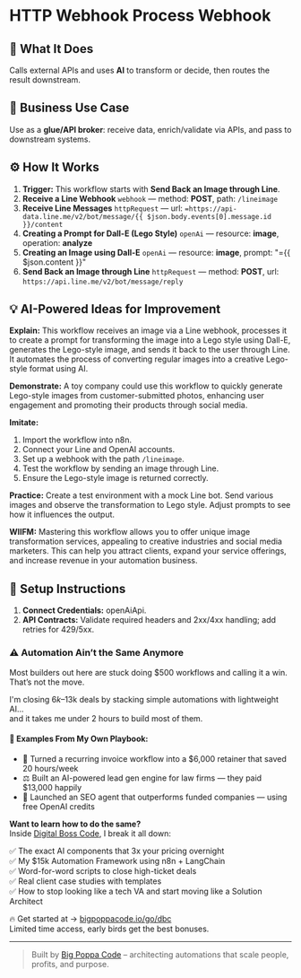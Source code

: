 # HTTP Webhook Process Webhook
  ## 🚀 What It Does
  Calls external APIs and uses **AI** to transform or decide, then routes the result downstream.
  
  ## 💼 Business Use Case
  Use as a **glue/API broker**: receive data, enrich/validate via APIs, and pass to downstream systems.
  
  ## ⚙️ How It Works
  1. **Trigger:** This workflow starts with **Send Back an Image through Line**.
  2. **Receive a Line Webhook** `webhook` — method: **POST**, path: `/lineimage`
3. **Receive Line Messages** `httpRequest` — url: `=https://api-data.line.me/v2/bot/message/{{ $json.body.events[0].message.id }}/content`
4. **Creating a Prompt for Dall-E (Lego Style)** `openAi` — resource: **image**, operation: **analyze**
5. **Creating an Image using Dall-E** `openAi` — resource: **image**, prompt: "={{ $json.content }}"
6. **Send Back an Image through Line** `httpRequest` — method: **POST**, url: `https://api.line.me/v2/bot/message/reply`
  
  ## 💡 AI-Powered Ideas for Improvement
  **Explain:** This workflow receives an image via a Line webhook, processes it to create a prompt for transforming the image into a Lego style using Dall-E, generates the Lego-style image, and sends it back to the user through Line. It automates the process of converting regular images into a creative Lego-style format using AI.

**Demonstrate:** A toy company could use this workflow to quickly generate Lego-style images from customer-submitted photos, enhancing user engagement and promoting their products through social media.

**Imitate:** 
1. Import the workflow into n8n.
2. Connect your Line and OpenAI accounts.
3. Set up a webhook with the path `/lineimage`.
4. Test the workflow by sending an image through Line.
5. Ensure the Lego-style image is returned correctly.

**Practice:** Create a test environment with a mock Line bot. Send various images and observe the transformation to Lego style. Adjust prompts to see how it influences the output.

**WIIFM:** Mastering this workflow allows you to offer unique image transformation services, appealing to creative industries and social media marketers. This can help you attract clients, expand your service offerings, and increase revenue in your automation business.
  
  ## 🔧 Setup Instructions
  1. **Connect Credentials:** openAiApi.
2. **API Contracts:** Validate required headers and 2xx/4xx handling; add retries for 429/5xx.
  
### ⚠️ Automation Ain’t the Same Anymore

Most builders out here are stuck doing $500 workflows and calling it a win.  
That’s not the move.  

I'm closing $6k–$13k deals by stacking simple automations with lightweight AI...  
and it takes me under 2 hours to build most of them.

#### 🧠 Examples From My Own Playbook:
- 🔁 Turned a recurring invoice workflow into a $6,000 retainer that saved 20 hours/week  
- ⚖️ Built an AI-powered lead gen engine for law firms — they paid $13,000 happily  
- 🚀 Launched an SEO agent that outperforms funded companies — using free OpenAI credits  

**Want to learn how to do the same?**  
Inside [Digital Boss Code](https://bigpoppacode.io/go/dbc), I break it all down:

✅ The exact AI components that 3x your pricing overnight  
✅ My $15k Automation Framework using n8n + LangChain  
✅ Word-for-word scripts to close high-ticket deals  
✅ Real client case studies with templates  
✅ How to stop looking like a tech VA and start moving like a Solution Architect  

🔥 Get started at → [bigpoppacode.io/go/dbc](https://bigpoppacode.io/go/dbc)  
Limited time access, early birds get the best bonuses.

---
> Built by [Big Poppa Code](https://bigpoppacode.io) – architecting automations that scale people, profits, and purpose.
  